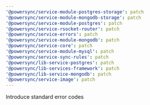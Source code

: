 ```yaml
---
'@powersync/service-module-postgres-storage': patch
'@powersync/service-module-mongodb-storage': patch
'@powersync/service-module-postgres': patch
'@powersync/service-rsocket-router': patch
'@powersync/service-errors': patch
'@powersync/service-module-mongodb': patch
'@powersync/service-core': patch
'@powersync/service-module-mysql': patch
'@powersync/service-sync-rules': patch
'@powersync/lib-service-postgres': patch
'@powersync/lib-services-framework': patch
'@powersync/lib-service-mongodb': patch
'@powersync/service-image': patch
---
```


Introduce standard error codes
